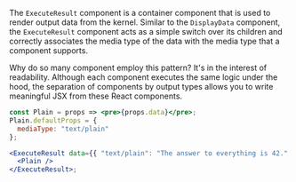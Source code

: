 The `ExecuteResult` component is a container component that is used to render output data from the kernel. Similar to the `DisplayData` component, the `ExecuteResult` component acts as a simple switch over its children and correctly associates the media type of the data with the media type that a component supports.

Why do so many component employ this pattern? It's in the interest of readability. Although each component executes the same logic under the hood, the separation of components by output types allows you to write meaningful JSX from these React components.

```jsx
const Plain = props => <pre>{props.data}</pre>;
Plain.defaultProps = {
  mediaType: "text/plain"
};

<ExecuteResult data={{ "text/plain": "The answer to everything is 42." }}>
  <Plain />
</ExecuteResult>;
```
